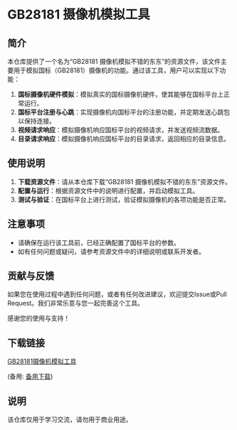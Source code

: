 # GB28181 摄像机模拟工具

## 简介

本仓库提供了一个名为“GB28181 摄像机模拟不错的东东”的资源文件，该文件主要用于模拟国标（GB28181）摄像机的功能。通过该工具，用户可以实现以下功能：

1. **国标摄像机硬件模拟**：模拟真实的国标摄像机硬件，使其能够在国标平台上正常运行。
2. **国标平台注册与心跳**：实现摄像机向国标平台的注册功能，并定期发送心跳包以保持连接。
3. **视频请求响应**：模拟摄像机响应国标平台的视频请求，并发送视频流数据。
4. **目录请求响应**：模拟摄像机响应国标平台的目录请求，返回相应的目录信息。

## 使用说明

1. **下载资源文件**：请从本仓库下载“GB28181 摄像机模拟不错的东东”资源文件。
2. **配置与运行**：根据资源文件中的说明进行配置，并启动模拟工具。
3. **测试与验证**：在国标平台上进行测试，验证模拟摄像机的各项功能是否正常。

## 注意事项

- 请确保在运行该工具前，已经正确配置了国标平台的参数。
- 如有任何问题或疑问，请参考资源文件中的详细说明或联系开发者。

## 贡献与反馈

如果您在使用过程中遇到任何问题，或者有任何改进建议，欢迎提交Issue或Pull Request。我们非常乐意与您一起完善这个工具。

感谢您的使用与支持！

## 下载链接
[GB28181摄像机模拟工具](https://pan.quark.cn/s/485842af7dd3) 

(备用: [备用下载](https://pan.baidu.com/s/1vsmmp2pdd61VYxpnjP17pA?pwd=1234))

## 说明

该仓库仅用于学习交流，请勿用于商业用途。

